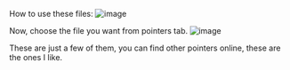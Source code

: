 How to use these files:
![image](https://github.com/NixonSchool/Cursors/assets/139177099/5238eccd-688c-4913-a3c0-1f23bb476d71)

Now, choose the file you want from pointers tab. 
![image](https://github.com/NixonSchool/Cursors/assets/139177099/8cd59986-e034-4364-a69a-84dd540af217)

These are just a few of them, you can find other pointers online, these are the ones I like.
